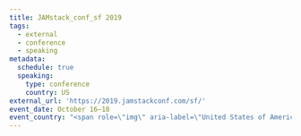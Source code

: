 ```yaml
---
title: JAMstack_conf_sf 2019
tags:
  - external
  - conference
  - speaking
metadata:
  schedule: true
  speaking:
    type: conference
    country: US
external_url: 'https://2019.jamstackconf.com/sf/'
event_date: October 16–18
event_country: "<span role=\"img\" aria-label=\"United States of America\" title=\"United States of America\">🇺🇸</span>"
---
```

